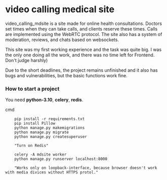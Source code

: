 
# video calling medical site
video_calling_mdsite is a site made for online health consultations.
Doctors set times when they can take calls, and clients reserve these times.
Calls are implemented using the WebRTC protocol.
The site also has a system of moderation, reviews, and chats based on websockets.

This site was my first working experience and the task was quite big.
I was the only one doing all the work, and there was no time left for Frontend. Don't judge harshly)

Due to the short deadlines, the project remains unfinished and it also has bugs and vulnerabilities, but the basic functions work fine.

### How to start a project
You need __python-3.10__, __celery__, __redis__.

cmd
```
    pip install -r requirements.txt
    pip install Pillow
    python manage.py makemigrations
    python manage.py migrate
    python manage.py createsuperuser
    
    "Turn on Redis"

    celery -A mdsite worker
    python manage.py runserver localhost:8000

    "Works only on loopback-interface, because browser doesn't work with media divices without HTTPS protol."
```
